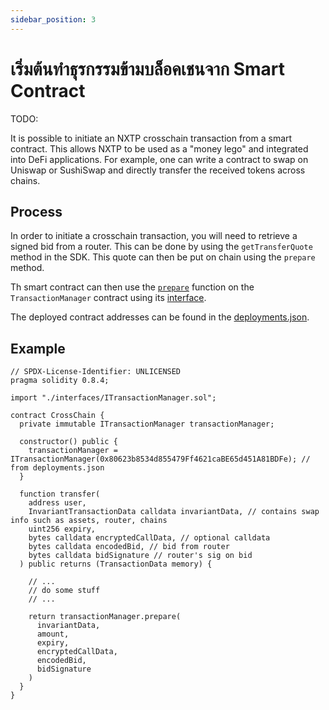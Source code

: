 ```yaml
---
sidebar_position: 3
---
```


# เริ่มต้นทำธุรกรรมข้ามบล็อคเชนจาก Smart Contract

TODO:

It is possible to initiate an NXTP crosschain transaction from a smart contract. This allows NXTP to be used as a "money lego" and integrated into DeFi applications. For example, one can write a contract to swap on Uniswap or SushiSwap and directly transfer the received tokens across chains.

## Process

In order to initiate a crosschain transaction, you will need to retrieve a signed bid from a router. This can be done by using the `getTransferQuote` method in the SDK. This quote can then be put on chain using the `prepare` method.

Th smart contract can then use the [`prepare`](https://github.com/connext/nxtp/blob/main/packages/contracts/contracts/TransactionManager.sol#L287) function on the `TransactionManager` contract using its [interface](https://github.com/connext/nxtp/blob/main/packages/contracts/contracts/interfaces/ITransactionManager.sol).

The deployed contract addresses can be found in the [deployments.json](https://github.com/connext/nxtp/blob/main/packages/contracts/deployments.json).

## Example

```solidity
// SPDX-License-Identifier: UNLICENSED
pragma solidity 0.8.4;

import "./interfaces/ITransactionManager.sol";

contract CrossChain {
  private immutable ITransactionManager transactionManager;

  constructor() public {
    transactionManager = ITransactionManager(0x80623b8534d855479Ff4621caBE65d451A81BDFe); // from deployments.json
  }

  function transfer(
    address user,
    InvariantTransactionData calldata invariantData, // contains swap info such as assets, router, chains
    uint256 expiry,
    bytes calldata encryptedCallData, // optional calldata
    bytes calldata encodedBid, // bid from router
    bytes calldata bidSignature // router's sig on bid
  ) public returns (TransactionData memory) {

    // ...
    // do some stuff
    // ...

    return transactionManager.prepare(
      invariantData,
      amount,
      expiry,
      encryptedCallData,
      encodedBid,
      bidSignature
    )
  }
}
```
